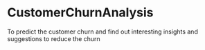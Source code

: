 # CustomerChurnAnalysis
To predict the customer churn and find out interesting insights and suggestions to reduce the churn
